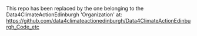 This repo has been replaced by the one belonging to the Data4ClimateActionEdinburgh 'Organization' at: 
https://github.com/data4climateactionedinburgh/Data4ClimateActionEdinburgh_Code_etc 
